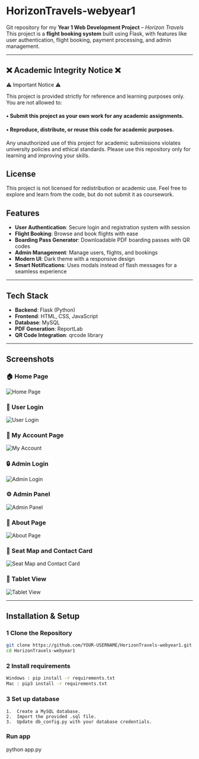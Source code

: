 # HorizonTravels-webyear1

Git repository for my **Year 1 Web Development Project** – *Horizon Travels* 
This project is a **flight booking system** built using Flask, with features like user authentication, flight booking, payment processing, and admin management.

---


## ❌ Academic Integrity Notice ❌ 

⚠️ Important Notice ⚠️

This project is provided strictly for reference and learning purposes only.
You are not allowed to:
#### • Submit this project as your own work for any academic assignments.	
####	• Reproduce, distribute, or reuse this code for academic purposes.

Any unauthorized use of this project for academic submissions violates university policies and ethical standards.
Please use this repository only for learning and improving your skills.


##  License

This project is not licensed for redistribution or academic use. Feel free to explore and learn from the code, but do not submit it as coursework.

##  Features
- **User Authentication**: Secure login and registration system with session
- **Flight Booking**: Browse and book flights with ease
- **Boarding Pass Generator**: Downloadable PDF boarding passes with QR codes
- **Admin Management**: Manage users, flights, and bookings
- **Modern UI**: Dark theme with a responsive design
- **Smart Notifications**: Uses modals instead of flash messages for a seamless experience

---

##  Tech Stack
- **Backend**: Flask (Python)
- **Frontend**: HTML, CSS, JavaScript
- **Database**: MySQL
- **PDF Generation**: ReportLab
- **QR Code Integration**: qrcode library

---

##  Screenshots

### 🏠 Home Page
![Home Page](Screenshots/Home.png)

### 🔑 User Login
![User Login](Screenshots/User%20Login.png)

### 👤 My Account Page
![My Account](Screenshots/My%20Account.png)

### 🔒 Admin Login
![Admin Login](Screenshots/Admin%20Login.png)

### ⚙️ Admin Panel
![Admin Panel](Screenshots/Admin%20Pannel.png)

### 📜 About Page
![About Page](Screenshots/About.png)

### 💺 Seat Map and Contact Card
![Seat Map and Contact Card](Screenshots/Seat%20map%20and%20contact%20card.png)

### 📱 Tablet View
![Tablet View](Screenshots/Tablet%20View.png)

---

##  Installation & Setup
### 1️ Clone the Repository
```sh
git clone https://github.com/YOUR-USERNAME/HorizonTravels-webyear1.git
cd HorizonTravels-webyear1
```

### 2 Install requirements
```sh
Windows : pip install -r requirements.txt
Mac : pip3 install -r requirements.txt
```

### 3 Set up database 
    1.  Create a MySQL database.
	2.	Import the provided .sql file.
	3.	Update db_config.py with your database credentials.

### Run app 
python app.py